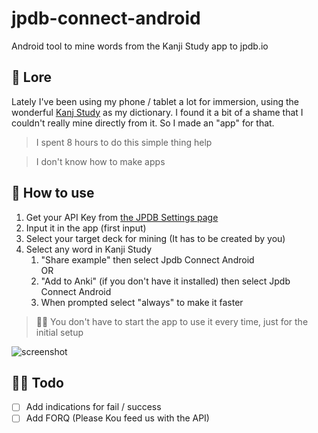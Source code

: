 # jpdb-connect-android
Android tool to mine words from the Kanji Study app to jpdb.io

## 🤨 Lore
Lately I've been using my phone / tablet a lot for immersion, using the wonderful [Kanj Study](https://mindtwisted.com/) as my dictionary. I found it a bit of a shame that I couldn't really mine directly from it. So I made an "app" for that.

> I spent 8 hours to do this simple thing help

> I don't know how to make apps

## 🐤 How to use


1. Get your API Key from [the JPDB Settings page](https://jpdb.io/settings)
2. Input it in the app (first input)
3. Select your target deck for mining (It has to be created by you)
4. Select any word in Kanji Study  
   1. "Share example" then select Jpdb Connect Android  
      OR
   2. "Add to Anki" (if you don't have it installed) then select Jpdb Connect Android
   3. When prompted select "always" to make it faster
  
> 👨‍💻 You don't have to start the app to use it every time, just for the initial setup

![screenshot](https://github.com/Dorifor/jpdb-connect-android/assets/28139590/8d45fc75-cb9a-4d33-b134-18b2c52c36d3)

## 🧙‍♂️ Todo  
* [ ] Add indications for fail / success
* [ ] Add FORQ (Please Kou feed us with the API)
